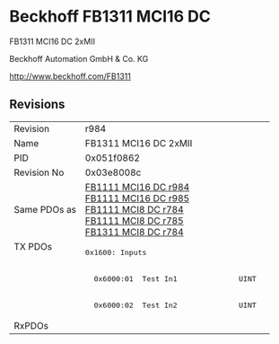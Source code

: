 # Beckhoff FB1311 MCI16 DC

FB1311 MCI16 DC 2xMII

Beckhoff Automation GmbH & Co. KG

http://www.beckhoff.com/FB1311

## Revisions
<table>
<tr >
<td>Revision</td>
<td>r984</td>
</tr>
<tr >
<td>Name</td>
<td>FB1311 MCI16 DC 2xMII</td>
</tr>
<tr >
<td>PID</td>
<td>0x051f0862</td>
</tr>
<tr >
<td>Revision No</td>
<td>0x03e8008c</td>
</tr>
<tr >
<td>Same PDOs as</td>
<td><a href="FB1111+MCI16+DC">FB1111 MCI16 DC r984</a><br/><a href="FB1111+MCI16+DC">FB1111 MCI16 DC r985</a><br/><a href="FB1111+MCI8+DC">FB1111 MCI8 DC r784</a><br/><a href="FB1111+MCI8+DC">FB1111 MCI8 DC r785</a><br/><a href="FB1311+MCI8+DC">FB1311 MCI8 DC r784</a></td>
</tr>
<tr class="txpdo pdosection">
<td rowspan=3 valign=top>TX PDOs</td>
<td><pre>0x1600: Inputs</pre></td>
<td></td>
</tr>
<tr class="txpdo">
<td><pre>  0x6000:01  Test In1              UINT</pre></td>
</tr>
<tr class="txpdo">
<td><pre>  0x6000:02  Test In2              UINT</pre></td>
</tr>
<tr >
<td>RxPDOs</td>
<td></td>
</tr>
</table>
